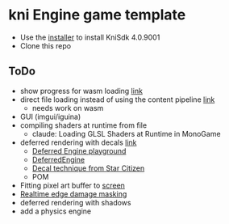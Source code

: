 # kni Engine game template

- Use the [installer](https://github.com/kniEngine/kni/releases/download/v4.0.9001/KniSdkSetup4.0.9001.exe) to install KniSdk 4.0.9001
- Clone this repo

## ToDo

- show progress for wasm loading [link](https://chat.deepseek.com/a/chat/s/10e63fc3-86d8-4a81-b3ff-d8274b4c20b7)
- direct file loading instead of using the content pipeline [link](https://chat.deepseek.com/a/chat/s/ab15291a-3d91-4d5c-bc32-6f5e9ec0be09)
  - needs work on wasm
- GUI (imgui/iguina)
- compiling shaders at runtime from file
  - claude: Loading GLSL Shaders at Runtime in MonoGame
- deferred rendering with decals [link](https://chat.deepseek.com/a/chat/s/dcb2e4c3-3286-4cf1-a2f3-841c633f2dec)
  - [Deferred Engine playground](https://community.monogame.net/t/deferred-engine-playground-download/8180)
  - [DeferredEngine](https://github.com/Kosmonaut3d/DeferredEngine)
  - [Decal technique from Star Citizen](https://polycount.com/discussion/155894/decal-technique-from-star-citizen)
  - POM
- Fitting pixel art buffer to [screen](https://community.monogame.net/t/fitting-pixel-art-game-to-screen/17043)
- [Realtime edge damage masking](https://www.artstation.com/blogs/jjg/B2Dd/real-time-edge-damage-masking)
- deferred rendering with shadows
- add a physics engine
